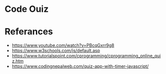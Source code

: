 # Code Ouiz

# Referances
* https://www.youtube.com/watch?v=PBcqGxrr9g8
* https://www.w3schools.com/js/default.asp
* https://www.tutorialspoint.com/cprogramming/cprogramming_online_quiz.htm
* https://www.codingnepalweb.com/quiz-app-with-timer-javascript/

